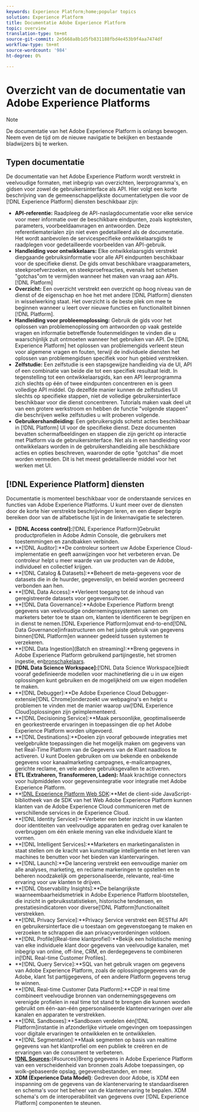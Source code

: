 ```yaml
---
keywords: Experience Platform;home;popular topics
solution: Experience Platform
title: Documentatie Adobe Experience Platform
topic: overview
translation-type: tm+mt
source-git-commit: 2e5668a8b1d5fb831188fbd4e453b9f4aa7474df
workflow-type: tm+mt
source-wordcount: '984'
ht-degree: 0%

---
```



# Overzicht van de documentatie van Adobe Experience Platforms

>[!NOTE]
>De documentatie van het Adobe Experience Platform is onlangs bewogen. Neem even de tijd om de nieuwe navigatie te bekijken en bestaande bladwijzers bij te werken.

## Typen documentatie

De documentatie van het Adobe Experience Platform wordt verstrekt in veelvoudige formaten, met inbegrip van overzichten, leerprogramma&#39;s, en gidsen voor zowel de gebruikersinterface als API. Hier volgt een korte beschrijving van de gemeenschappelijkste documentatietypen die voor de [!DNL Experience Platform] diensten beschikbaar zijn:

* **API-referentie:** Raadpleeg de API-naslagdocumentatie voor elke service voor meer informatie over de beschikbare eindpunten, zoals kopteksten, parameters, voorbeeldaanvragen en antwoorden. Deze referentiematerialen zijn niet even gedetailleerd als de documentatie. Het wordt aanbevolen de servicespecifieke ontwikkelaarsgids te raadplegen voor gedetailleerde voorbeelden van API-gebruik.
* **Handleiding voor ontwikkelaars:** Elke ontwikkelaarsgids verstrekt diepgaande gebruiksinformatie voor alle API eindpunten beschikbaar voor de specifieke dienst. De gids omvat beschikbare vraagparameters, steekproefverzoeken, en steekproefreacties, evenals het schetsen &quot;gotchas&quot;om te vermijden wanneer het maken van vraag aan APIs. [!DNL Platform]
* **Overzicht:** Een overzicht verstrekt een overzicht op hoog niveau van de dienst of de eigenschap en hoe het met andere [!DNL Platform] diensten in wisselwerking staat. Het overzicht is de beste plek om mee te beginnen wanneer u leert over nieuwe functies en functionaliteit binnen [!DNL Platform].
* **Handleiding voor probleemoplossing:** Gebruik de gids voor het oplossen van problemenoplossing om antwoorden op vaak gestelde vragen en informatie betreffende foutenmeldingen te vinden die u waarschijnlijk zult ontmoeten wanneer het gebruiken van API. De [!DNL Experience Platform] het oplossen van problemengids verleent steun voor algemene vragen en fouten, terwijl de individuele diensten het oplossen van problemengidsen specifiek voor hun gebied verstrekken.
* **Zelfstudie:** Een zelfstudie is een stapsgewijze handleiding via de UI, API of een combinatie van beide die tot een specifiek resultaat leidt. In tegenstelling tot een ontwikkelaarsgids, kan een API leerprogramma zich slechts op één of twee eindpunten concentreren en is geen volledige API middel. Op dezelfde manier kunnen de zelfstudies UI slechts op specifieke stappen, niet de volledige gebruikersinterface beschikbaar voor die dienst concentreren. Tutorials maken vaak deel uit van een grotere werkstroom en hebben de functie &quot;volgende stappen&quot; die beschrijven welke zelfstudies u wilt proberen volgende.
* **Gebruikershandleiding:** Een gebruikersgids schetst acties beschikbaar in [!DNL Platform] UI voor de specifieke dienst. Deze documenten bevatten schermafbeeldingen en stappen die zijn gericht op interactie met Platform via de gebruikersinterface. Net als in een handleiding voor ontwikkelaars worden in de gebruikershandleiding alle beschikbare acties en opties beschreven, waaronder de optie &quot;gotchas&quot; die moet worden vermeden. Dit is het meest gedetailleerde middel voor het werken met UI.

## [!DNL Experience Platform] diensten

Documentatie is momenteel beschikbaar voor de onderstaande services en functies van Adobe Experience Platforms. U kunt meer over de diensten door de korte hier verstrekte beschrijvingen leren, en een dieper begrip bereiken door van de alfabetische lijst in de linkernavigatie te selecteren.

* **[!DNL Access control]:**[!DNL Experience Platform]Gebruikt productprofielen in Adobe Admin Console, die gebruikers met toestemmingen en zandbakken verbinden.
* **[!DNL Auditor]:**De controleur sorteert uw Adobe Experience Cloud-implementatie en geeft aanwijzingen voor het verbeteren ervan. De controleur helpt u meer waarde van uw producten van de Adobe, individueel en collectief krijgen.
* **[!DNL Catalog & Datasets]:**Beheert de meta-gegevens voor de datasets die in de huurder, gegevenslijn, en beleid worden gecreeerd verbonden aan hen.
* **[!DNL Data Access]:**Verleent toegang tot de inhoud van geregistreerde datasets voor gegevensuitvoer.
* **[!DNL Data Governance]:**Adobe Experience Platform brengt gegevens van veelvoudige ondernemingssystemen samen om marketers beter toe te staan om, klanten te identificeren te begrijpen en in dienst te nemen.[!DNL Experience Platform]omvat end-to-end[!DNL Data Governance]infrastructuren om het juiste gebruik van gegevens binnen[!DNL Platform]en wanneer gedeeld tussen systemen te verzekeren.
* **[!DNL Data Ingestion](Batch en streaming):**Breng gegevens in Adobe Experience Platform gebruikend partijingestie, het stromen ingestie, en[bronschakelaars](#sources).
* **[!DNL Data Science Workspace]:**[!DNL Data Science Workspace]biedt vooraf gedefinieerde modellen voor machinetlering die u in uw eigen oplossingen kunt gebruiken en de mogelijkheid om uw eigen modellen te maken.
* **[!DNL Debugger]:**De Adobe Experience Cloud Debugger-extensie[!DNL Chrome]onderzoekt uw webpagina&#39;s en helpt u problemen te vinden met de manier waarop uw[!DNL Experience Cloud]oplossingen zijn geïmplementeerd.
* **[!DNL Decisioning Service]:**Maak persoonlijke, geoptimaliseerde en georkestreerde ervaringen in toepassingen die op het Adobe Experience Platform worden uitgevoerd.
* **[!DNL Destinations]:**Doelen zijn vooraf gebouwde integraties met veelgebruikte toepassingen die het mogelijk maken om gegevens van het Real-Time Platform van de Gegevens van de Klant naadloos te activeren. U kunt Doelen gebruiken om uw bekende en onbekende gegevens voor kanaalmarketing campagnes, e-mailcampagnes, gerichte reclame, en vele andere gebruiksgevallen te activeren.
* **ETL (Extraheren, Transformeren, Laden):** Maak krachtige connectors voor hulpmiddelen voor gegevensintegratie voor integratie met Adobe Experience Platform.
* **[!DNL Experience Platform Web SDK](Beta):**Met de client-side JavaScript-bibliotheek van de SDK van het Web Adobe Experience Platform kunnen klanten van de Adobe Experience Cloud communiceren met de verschillende services in de Experience Cloud.
* **[!DNL Identity Service]:**Verbeter een beter inzicht in uw klanten door identiteiten van veelvoudige apparaten en gedrag over kanalen te overbruggen om één enkele mening van elke individuele klant te vormen.
* **[!DNL Intelligent Services]:**Marketers en marketinganalisten in staat stellen om de kracht van kunstmatige intelligentie en het leren van machines te benutten voor het bieden van klantervaringen.
* **[!DNL Launch]:**De lancering verstrekt een eenvoudige manier om alle analyses, marketing, en reclame markeringen te opstellen en te beheren noodzakelijk om gepersonaliseerde, relevante, real-time ervaring voor uw klanten te drijven.
* **[!DNL Observability Insights]:**De belangrijkste waarneembaarheidsmetriek in Adobe Experience Platform blootstellen, die inzicht in gebruiksstatistieken, historische tendensen, en prestatiesindicatoren voor diverse[!DNL Platform]functionaliteit verstrekken.
* **[!DNL Privacy Service]:**Privacy Service verstrekt een RESTful API en gebruikersinterface die u toestaan om gegevenstoegang te maken en verzoeken te schrappen die aan privacyverordeningen voldoen.
* **[!DNL Profile](Real-time klantprofiel):**Bekijk een holistische mening van elke individuele klant door gegevens van veelvoudige kanalen, met inbegrip van online, off-line, CRM, en derdegegevens te combineren in[!DNL Real-time Customer Profiles].
* **[!DNL Query Service]:**SQL van het gebruik vragen om gegevens van Adobe Experience Platform, zoals de oplossingsgegevens van de Adobe, klant 1st partijgegevens, of een andere Platform gegevens terug te winnen.
* **[!DNL Real-time Customer Data Platform]:**CDP in real time combineert veelvoudige bronnen van ondernemingsgegevens om verenigde profielen in real time tot stand te brengen die kunnen worden gebruikt om één-aan-één gepersonaliseerde klantenervaringen over alle kanalen en apparaten te verstrekken.
* **[!DNL Sandboxes]:**Sandboxen verdelen één[!DNL Platform]instantie in afzonderlijke virtuele omgevingen om toepassingen voor digitale ervaringen te ontwikkelen en te ontwikkelen.
* **[!DNL Segmentation]:**Maak segmenten op basis van realtime gegevens van het klantprofiel om een publiek te creëren en de ervaringen van de consument te verbeteren.
* **[!DNL Sources](Verbindingen):**{#sources}Breng gegevens in Adobe Experience Platform van een verscheidenheid van bronnen zoals Adobe toepassingen, op wolk-gebaseerde opslag, gegevensbestanden, en meer.
* **XDM (Experience Data Model)**: Gedreven door Adobe, is XDM een inspanning om de gegevens van de klantenervaring te standaardiseren en schema&#39;s voor het beheer van de klantenervaring te bepalen. XDM schema&#39;s om de interoperabiliteit van gegevens over [!DNL Experience Platform] componenten te steunen.